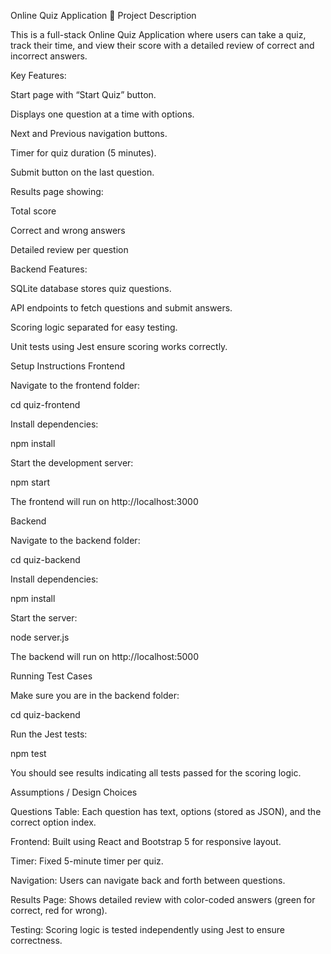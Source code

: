 Online Quiz Application 🎯
Project Description

This is a full-stack Online Quiz Application where users can take a quiz, track their time, and view their score with a detailed review of correct and incorrect answers.

Key Features:

Start page with “Start Quiz” button.

Displays one question at a time with options.

Next and Previous navigation buttons.

Timer for quiz duration (5 minutes).

Submit button on the last question.

Results page showing:

Total score

Correct and wrong answers

Detailed review per question

Backend Features:

SQLite database stores quiz questions.

API endpoints to fetch questions and submit answers.

Scoring logic separated for easy testing.

Unit tests using Jest ensure scoring works correctly.

Setup Instructions
Frontend

Navigate to the frontend folder:

cd quiz-frontend


Install dependencies:

npm install


Start the development server:

npm start


The frontend will run on http://localhost:3000

Backend

Navigate to the backend folder:

cd quiz-backend


Install dependencies:

npm install


Start the server:

node server.js


The backend will run on http://localhost:5000

Running Test Cases

Make sure you are in the backend folder:

cd quiz-backend


Run the Jest tests:

npm test


You should see results indicating all tests passed for the scoring logic.

Assumptions / Design Choices

Questions Table: Each question has text, options (stored as JSON), and the correct option index.

Frontend: Built using React and Bootstrap 5 for responsive layout.

Timer: Fixed 5-minute timer per quiz.

Navigation: Users can navigate back and forth between questions.

Results Page: Shows detailed review with color-coded answers (green for correct, red for wrong).

Testing: Scoring logic is tested independently using Jest to ensure correctness.
